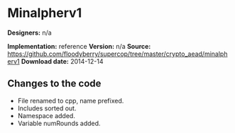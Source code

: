 # Minalpherv1

**Designers:** n/a

**Implementation:** reference
**Version:** n/a
**Source:** https://github.com/floodyberry/supercop/tree/master/crypto_aead/minalpherv1
**Download date:** 2014-12-14

## Changes to the code

* File renamed to cpp, name prefixed.
* Includes sorted out.
* Namespace added.
* Variable numRounds added.
